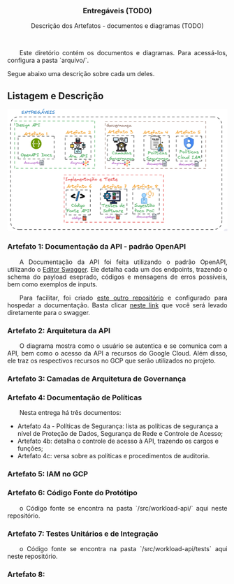 <a name="readme-top"></a>

<!-- PROJECT LOGO -->
<br />
<div align="center">

  <h3 align="center">Entregáveis (TODO) </h3>

  <p align="center">
    Descrição dos Artefatos - documentos e diagramas (TODO)
  </p>
</div>

<br>
<p align="justify">
&ensp;&ensp;&ensp;&ensp;Este diretório contém os documentos e diagramas. Para acessá-los, configura a pasta `arquivo/`. <br>

Segue abaixo uma descrição sobre cada um deles.
</p>

## Listagem e Descrição

<p align="center">
  <img src="../imgs/entregaveis.png" >
</p>


### Artefato 1: Documentação da API - padrão OpenAPI
<p align="justify">
&ensp;&ensp;&ensp;&ensp;A Documentação da API foi feita utilizando o padrão OpenAPI, utilizando o <a href="https://editor.swagger.io/" target="_blank"> Editor Swagger</a>. Ele detalha cada um dos endpoints, trazendo o schema do payload eseprado, códigos e mensagens de erros possíveis, bem como exemplos de inputs.
</p>

<p align="justify">
&ensp;&ensp;&ensp;&ensp;Para facilitar, foi criado <a href="https://github.com/bastoska/workload-api-docs" target="_blank">este outro repositório</a> e configurado para hospedar a documentação. Basta clicar <a href="https://bastoska.github.io/workload-api-docs" target="_blank">neste link</a> que você será levado diretamente para o swagger.
</p>

### Artefato 2: Arquitetura da API

<p align="justify">
&ensp;&ensp;&ensp;&ensp;O diagrama mostra como o usuário se autentica e se comunica com a API, bem como o acesso da API a recursos do Google Cloud. Além disso, ele traz os respectivos recursos no GCP que serão utilizados no projeto.
</p>

### Artefato 3: Camadas de Arquitetura de Governança


### Artefato 4: Documentação de Políticas

<p align="justify">
&ensp;&ensp;&ensp;&ensp;Nesta entrega há três documentos:
</p>

- Artefato 4a - Políticas de Segurança: lista as políticas de segurança a nível de Proteção de Dados, Segurança de Rede e Controle de Acesso;
- Artefato 4b: detalha o controle de acesso à API, trazendo os cargos e funções;
- Artefato 4c: versa sobre as políticas e procedimentos de auditoria.

### Artefato 5: IAM no GCP

### Artefato 6: Código Fonte do Protótipo
<p align="justify">
&ensp;&ensp;&ensp;&ensp;o Código fonte se encontra na pasta `/src/workload-api/` aqui neste repositório.
</p>

### Artefato 7: Testes Unitários e de Integração
<p align="justify">
&ensp;&ensp;&ensp;&ensp;o Código fonte se encontra na pasta `/src/workload-api/tests` aqui neste repositório.
</p>

### Artefato 8: 